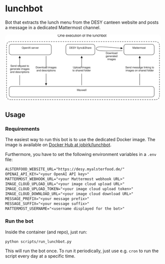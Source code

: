 # lunchbot

Bot that extracts the lunch menu from the DESY canteen website and posts a message in
a dedicated Mattermost channel.

<img src=assets/lunchbot.svg width=600px style="border-radius:10px">

## Usage

### Requirements

The easiest way to run this bot is to use the dedicated Docker image.
The image is available on [Docker Hub at jobirk/lunchbot](https://hub.docker.com/r/jobirk/lunchbot).

Furthermore, you have to set the following environment variables in a `.env` file:

```shell
ALSTERFOOD_WEBSITE_URL="https://desy.myalsterfood.de/"
OPENAI_API_KEY="<your OpenAI API key>"
MATTERMOST_WEBHOOK_URL="<your Mattermost webhook URL>"
IMAGE_CLOUD_UPLOAD_URL="<your image cloud upload URL>"
IMAGE_CLOUD_UPLOAD_TOKEN="<your image cloud upload token>"
IMAGE_CLOUD_DOWNLOAD_URL="<your image cloud download URL>"
MESSAGE_PREFIX="<your message prefix>"
MESSAGE_SUFFIX="<your message suffix>"
MATTERMOST_USERNAME="<username displayed for the bot>"
```

### Run the bot

Inside the container (and repo), just run:

```shell
python scripts/run_lunchbot.py
```

This will run the bot once. To run it periodically, just use e.g. `cron` to run the script
every day at a specific time.
